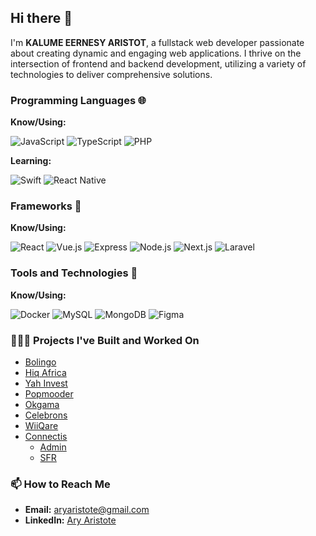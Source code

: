 ## Hi there 👋

I'm **KALUME EERNESY ARISTOT**, a fullstack web developer passionate about creating dynamic and engaging web applications. I thrive on the intersection of frontend and backend development, utilizing a variety of technologies to deliver comprehensive solutions.

### Programming Languages 🌐
**Know/Using:**

![JavaScript](https://img.shields.io/badge/javascript-F7DF1E?style=for-the-badge&logo=javascript&logoColor=black)
![TypeScript](https://img.shields.io/badge/typescript-3178C6?style=for-the-badge&logo=typescript&logoColor=white)
![PHP](https://img.shields.io/badge/php-777BB4?style=for-the-badge&logo=php&logoColor=white)

**Learning:**

![Swift](https://img.shields.io/badge/swift-FA7343?style=for-the-badge&logo=swift&logoColor=white) 
![React Native](https://img.shields.io/badge/react--native-20232A?style=for-the-badge&logo=react&logoColor=61DAFB)

### Frameworks 🧰
**Know/Using:**

![React](https://img.shields.io/badge/react-20232A?style=for-the-badge&logo=react&logoColor=61DAFB)
![Vue.js](https://img.shields.io/badge/vuejs-35495E?style=for-the-badge&logo=vue.js&logoColor=4FC08D)
![Express](https://img.shields.io/badge/express-000000?style=for-the-badge&logo=express&logoColor=white)
![Node.js](https://img.shields.io/badge/node.js-339933?style=for-the-badge&logo=nodedotjs&logoColor=white)
![Next.js](https://img.shields.io/badge/next.js-000000?style=for-the-badge&logo=nextdotjs&logoColor=white)
![Laravel](https://img.shields.io/badge/laravel-FF2D20?style=for-the-badge&logo=laravel&logoColor=white)

### Tools and Technologies 🔧
**Know/Using:**

![Docker](https://img.shields.io/badge/docker-2496ED?style=for-the-badge&logo=docker&logoColor=white)
![MySQL](https://img.shields.io/badge/mysql-4479A1?style=for-the-badge&logo=mysql&logoColor=white)
![MongoDB](https://img.shields.io/badge/mongodb-47A248?style=for-the-badge&logo=mongodb&logoColor=white)
![Figma](https://img.shields.io/badge/figma-F24E1E?style=for-the-badge&logo=figma&logoColor=white) 


### 👨🏽‍🔧 Projects I've Built and Worked On

- [Bolingo](https://bolingoconsult.com/)
- [Hiq Africa](https://hiq.africa/)
- [Yah Invest](https://www.yahinvest.com/)
- [Popmooder](https://popmooder.com)
- [Okgama](http://okgama.com)
- [Celebrons](http://celebrons.org)
- [WiiQare](https://wiiqare.com) 
- [Connectis](https://connectis.co)
  - [Admin](https://admin.connectis.co)
  - [SFR](https://sfr.connectis.co)

### 📫 How to Reach Me
- **Email:** aryaristote@gmail.com
- **LinkedIn:** [Ary Aristote](https://www.linkedin.com/in/ary-aristote-017100160/)
